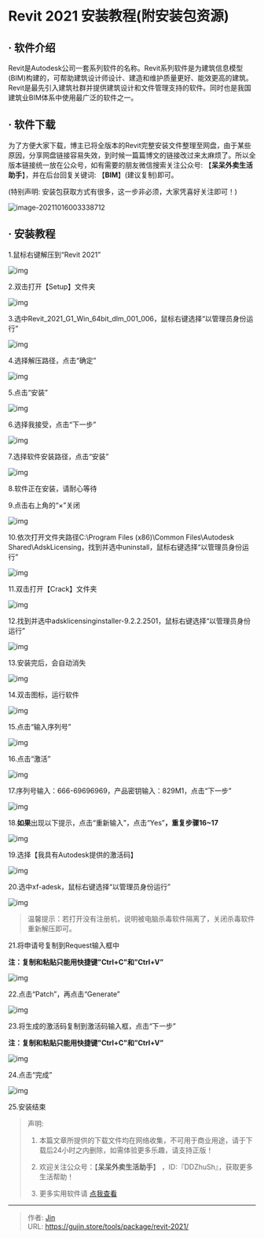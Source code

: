 # Revit 2021 安装教程(附安装包资源)


## · 软件介绍
Revit是Autodesk公司一套系列软件的名称。Revit系列软件是为建筑信息模型(BIM)构建的，可帮助建筑设计师设计、建造和维护质量更好、能效更高的建筑。Revit是最先引入建筑社群并提供建筑设计和文件管理支持的软件。同时也是我国建筑业BIM体系中使用最广泛的软件之一。

## · 软件下载
为了方便大家下载，博主已将全版本的Revit完整安装文件整理至网盘，由于某些原因，分享网盘链接容易失效，到时候一篇篇博文的链接改过来太麻烦了。所以全版本链接统一放在公众号，如有需要的朋友微信搜索关注公众号: 【**呆呆外卖生活助手**】，并在后台回复关键词: 【**BIM**】(建议复制)即可。

(特别声明: 安装包获取方式有很多，这一步非必须，大家凭喜好关注即可！)

![image-20211016003338712](https://img.gujin.store/img/image-20211016003338712.png)

## · 安装教程

1.鼠标右键解压到“Revit 2021”

![img](https://img.gujin.store/img/v2-b30d3d3bbf9feb5b377a0fcbed237797_720w.png)



2.双击打开【Setup】文件夹

![img](https://img.gujin.store/img/v2-caad2c0ca07e930719da079b18f7e90f_720w.png)

3.选中Revit_2021_G1_Win_64bit_dlm_001_006，鼠标右键选择“以管理员身份运行”

![img](https://img.gujin.store/img/v2-41ffbb55a2c0c734172d9365be667227_720w.png)

4.选择解压路径，点击“确定”

![img](https://img.gujin.store/img/v2-4eec5ea0535a324c9a39e822157f625d_720w.png)

5.点击“安装”

![img](https://img.gujin.store/img/v2-9760ee3045081d9c4b728a5e3480ddde_720w.png)

6.选择我接受，点击“下一步”

![img](https://img.gujin.store/img/v2-6d87064ee32531bfabcdc14145ac5fa1_720w.png)

7.选择软件安装路径，点击“安装”

![img](https://img.gujin.store/img/v2-2b93b94b7ed43c6568386247c7dda608_720w.png)

8.软件正在安装，请耐心等待

9.点击右上角的“×”关闭

![img](https://img.gujin.store/img/v2-0a7dc41ffbedd6007064bd35379a8be4_720w.png)

10.依次打开文件夹路径C:\Program Files (x86)\Common Files\Autodesk Shared\AdskLicensing，找到并选中uninstall，鼠标右键选择“以管理员身份运行”

![img](https://img.gujin.store/img/v2-3ba35cbe2b781e8c9740f47b4bdeeba3_720w.png)

11.双击打开【Crack】文件夹

![img](https://img.gujin.store/img/v2-d249564dc2a02b17c5e3addb73304e2d_720w.png)

12.找到并选中adsklicensinginstaller-9.2.2.2501，鼠标右键选择“以管理员身份运行”

![img](https://img.gujin.store/img/v2-0dc3492cb8e04db15a7b10b64155e00c_720w.png)

13.安装完后，会自动消失

![img](https://img.gujin.store/img/v2-1756e46733090068516d1c2bf363da73_720w.png)

14.双击图标，运行软件

![img](https://img.gujin.store/img/v2-d11671a0737028604fb95e5d644faa56_720w.png)

15.点击“输入序列号”

![img](https://img.gujin.store/img/v2-4496c21c13754b3d416b004c79ccbe28_720w.png)

16.点击“激活”

![img](https://img.gujin.store/img/v2-b8bc06cb2bccc96f820f78b590cdcf8d_720w.png)

17.序列号输入：666-69696969，产品密钥输入：829M1，点击“下一步”

![img](https://img.gujin.store/img/v2-84a92eba046d5de6ccb699c816259d37_720w.png)

18.**如果**出现以下提示，点击“重新输入”，点击“Yes”**，重复步骤16~17**

![img](https://img.gujin.store/img/v2-b72a34c24a1ed39f34abecb4faa424b3_720w.png)

19.选择【我具有Autodesk提供的激活码】

![img](https://img.gujin.store/img/v2-d78810a2ae7ab73176b3d5ea5f1fd538_720w.png)

20.选中xf-adesk，鼠标右键选择“以管理员身份运行”

![img](https://img.gujin.store/img/v2-6ea4a65d29495cd486bf092eb5e5c2c2_720w.png)

> 温馨提示：若打开没有注册机，说明被电脑杀毒软件隔离了，关闭杀毒软件重新解压即可。

21.将申请号复制到Request输入框中

**注：复制和粘贴只能用快捷键"Ctrl+C"和”Ctrl+V”**

![img](https://img.gujin.store/img/v2-c7035b734a68a53bcf2851c6793b48b0_720w.png)

22.点击“Patch”，再点击“Generate”

![img](https://img.gujin.store/img/v2-1f87f5fcfce910221b960bb4f532eca9_720w.png)

23.将生成的激活码复制到激活码输入框，点击“下一步”

**注：复制和粘贴只能用快捷键"Ctrl+C"和”Ctrl+V”**

![img](https://img.gujin.store/img/v2-461d4a7b194a7bb4029a83424b322c95_720w.png)

24.点击“完成”

![img](https://img.gujin.store/img/v2-9167c56ccec7ceac4164709cf5dc4e38_720w.png)

25.安装结束




> 声明: 
>
> 1. 本篇文章所提供的下载文件均在网络收集，不可用于商业用途，请于下载后24小时之内删除，如需体验更多乐趣，请支持正版！
>
> 2. 欢迎关注公众号：【**呆呆外卖生活助手**】 ，ID:『DDZhuSh』，获取更多生活帮助！
>
> 3. 更多实用软件请  [点我查看](/tools)

---

> 作者: [Jin](https://img.gujin.store/img/favicon.ico)  
> URL: https://gujin.store/tools/package/revit-2021/  

